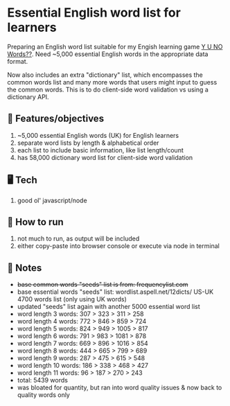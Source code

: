 # Essential English word list for learners

Preparing an English word list suitable for my Engish learning game [Y U NO Words??](https://yunowords.com/). Need ~5,000 essential English words in the appropriate data format.

Now also includes an extra "dictionary" list, which encompasses the common words list and many more words that users might input to guess the common words. This is to do client-side word validation vs using a dictionary API.

## 🏁 Features/objectives

1. ~5,000 essential English words (UK) for English learners
2. separate word lists by length & alphabetical order
3. each list to include basic information, like list length/count
4. has 58,000 dictionary word list for client-side word validation

## 🖥️ Tech

1. good ol' javascript/node

## 🚀 How to run

1. not much to run, as output will be included
2. either copy-paste into browser console or execute via node in terminal

## 📝 Notes

- ~~base common words "seeds" list is from: frequencylist.com~~
- base essential words "seeds" list: wordlist.aspell.net/12dicts/ US-UK 4700 words list (only using UK words)
- updated "seeds" list again with another 5000 essential word list
- word length 3 words: 307 > 323 > 311 > 258
- word length 4 words: 772 > 846 > 859 > 724
- word length 5 words: 824 > 949 > 1005 > 817
- word length 6 words: 791 > 983 > 1081 > 878
- word length 7 words: 669 > 896 > 1016 > 854
- word length 8 words: 444 > 665 > 799 > 689
- word length 9 words: 287 > 475 > 615 > 548
- word length 10 words: 186 > 338 > 468 > 427
- word length 11 words: 96 > 187 > 270 > 243
- total: 5439 words
- was bloated for quantity, but ran into word quality issues & now back to quality words only
